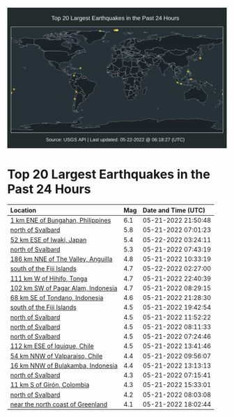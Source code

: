 ![Map](./map.png)

# Top 20 Largest Earthquakes in the Past 24 Hours

| Location | Mag | Date and Time (UTC) |
|:---|:---|:---|
| [1 km ENE of Bungahan, Philippines](https://earthquake.usgs.gov/earthquakes/eventpage/us6000hmz8) | 6.1 | 05-21-2022 21:50:48 |
| [north of Svalbard](https://earthquake.usgs.gov/earthquakes/eventpage/us6000hmv1) | 5.8 | 05-21-2022 07:01:23 |
| [52 km ESE of Iwaki, Japan](https://earthquake.usgs.gov/earthquakes/eventpage/us6000hn0i) | 5.4 | 05-22-2022 03:24:11 |
| [north of Svalbard](https://earthquake.usgs.gov/earthquakes/eventpage/us6000hmv8) | 5.3 | 05-21-2022 07:43:19 |
| [186 km NNE of The Valley, Anguilla](https://earthquake.usgs.gov/earthquakes/eventpage/us6000hmw7) | 4.8 | 05-21-2022 10:33:19 |
| [south of the Fiji Islands](https://earthquake.usgs.gov/earthquakes/eventpage/us6000hn08) | 4.7 | 05-22-2022 02:27:00 |
| [111 km W of Hihifo, Tonga](https://earthquake.usgs.gov/earthquakes/eventpage/us6000hmzm) | 4.7 | 05-21-2022 22:40:39 |
| [102 km SW of Pagar Alam, Indonesia](https://earthquake.usgs.gov/earthquakes/eventpage/us6000hmvl) | 4.7 | 05-21-2022 08:29:15 |
| [68 km SE of Tondano, Indonesia](https://earthquake.usgs.gov/earthquakes/eventpage/us6000hmz6) | 4.6 | 05-21-2022 21:28:30 |
| [south of the Fiji Islands](https://earthquake.usgs.gov/earthquakes/eventpage/us6000hmyv) | 4.5 | 05-21-2022 19:42:54 |
| [north of Svalbard](https://earthquake.usgs.gov/earthquakes/eventpage/us6000hmwf) | 4.5 | 05-21-2022 11:52:22 |
| [north of Svalbard](https://earthquake.usgs.gov/earthquakes/eventpage/us6000hmvg) | 4.5 | 05-21-2022 08:11:33 |
| [north of Svalbard](https://earthquake.usgs.gov/earthquakes/eventpage/us6000hmv4) | 4.5 | 05-21-2022 07:24:46 |
| [112 km ESE of Iquique, Chile](https://earthquake.usgs.gov/earthquakes/eventpage/us6000hmww) | 4.5 | 05-21-2022 13:41:46 |
| [54 km NNW of Valparaíso, Chile](https://earthquake.usgs.gov/earthquakes/eventpage/us6000hmw0) | 4.4 | 05-21-2022 09:56:07 |
| [16 km NNW of Bulakamba, Indonesia](https://earthquake.usgs.gov/earthquakes/eventpage/us6000hmws) | 4.4 | 05-21-2022 13:13:13 |
| [north of Svalbard](https://earthquake.usgs.gov/earthquakes/eventpage/us6000hmv5) | 4.3 | 05-21-2022 07:15:41 |
| [11 km S of Girón, Colombia](https://earthquake.usgs.gov/earthquakes/eventpage/us6000hmxa) | 4.3 | 05-21-2022 15:33:01 |
| [north of Svalbard](https://earthquake.usgs.gov/earthquakes/eventpage/us6000hmvd) | 4.2 | 05-21-2022 08:03:08 |
| [near the north coast of Greenland](https://earthquake.usgs.gov/earthquakes/eventpage/us6000hmy4) | 4.1 | 05-21-2022 18:02:44 |

